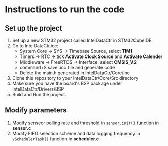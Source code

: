 # Instructions to run the code
## Set up the project
1. Set up a new STM32 project called IntelDataCtr in STM32CubeIDE
2. Go to IntelDataCtr.ioc:
   - System Core -> SYS -> Timebase Source, select **TIM1**
   - Timers -> RTC -> tick **Activate Clock Source** and **Activate Calender**
   - Middleware -> FreeRTOS -> Interface, select **CMSIS_V2**
   - command+S save .ioc file and generate code
   - Delete the main.h generated in IntelDataCtr/Core/Inc
3. Clone this repository to your IntelDataCtr/Core/Src directory
4. Make sure you have the board's BSP package under IntelDataCtr/Drivers/BSP
5. Build and Run the project.

## Modify parameters
1. Modify senseor polling rate and threshold in ```sensor.init()``` function in **sensor.c**
2. Modify FIFO selection scheme and data logging frequency in ```vSchedulerTask()``` function in **scheduler.c**
